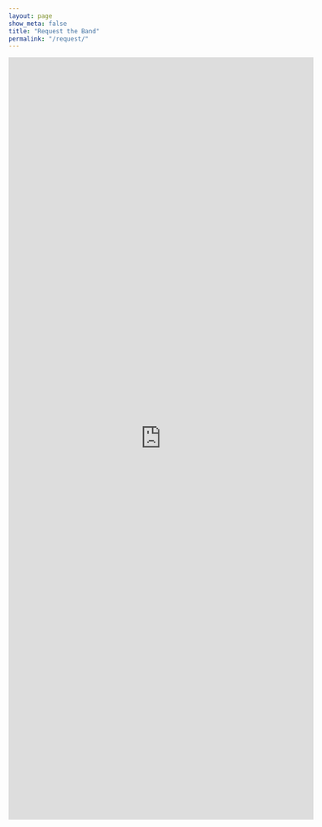```yaml
---
layout: page
show_meta: false
title: "Request the Band"
permalink: "/request/"
---
```

<iframe src="https://docs.google.com/forms/d/1hwGLxY7_9NwCsBq9EfLLXAnm5QM6Qh_IQo-vd-Crw4s/viewform?embedded=true" width="600" height="1500" frameborder="0" marginheight="0" marginwidth="0">Loading...</iframe>
